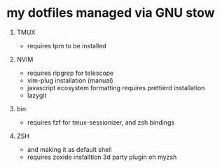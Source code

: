 # my dotfiles managed via GNU stow

1. TMUX
    - requires tpm to be installed

2. NVIM
    - requires ripgrep for telescope
    - vim-plug installation (manual)
    - javascript ecosystem formatting requires prettierd installation
    - lazygit

3. bin
    - requires fzf for tmux-sessionizer, and zsh bindings

4. ZSH
    - and making it as default shell
    - requires zoxide installtion 3d party plugin oh myzsh

